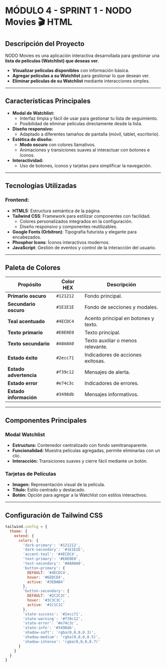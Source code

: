 # MÓDULO 4 - SPRINT 1 - NODO Movies 🎬 HTML

## Descripción del Proyecto

NODO Movies es una aplicación interactiva desarrollada para gestionar una **lista de películas (Watchlist) que deseas ver**.

- **Visualizar películas disponibles** con información básica.
- **Agregar películas a su Watchlist** para gestionar lo que desean ver.
- **Eliminar películas de su Watchlist** mediante interacciones simples.

---

## Características Principales

- **Modal de Watchlist:** 
  - Interfaz limpia y fácil de usar para gestionar tu lista de seguimiento.
  - Posibilidad de eliminar películas directamente desde la lista.
- **Diseño responsivo:**
  - Adaptado a diferentes tamaños de pantalla (móvil, tablet, escritorio).
- **Estética de diseño:**
  - **Modo oscuro** con colores llamativos.
  - Animaciones y transiciones suaves al interactuar con botones e íconos.
- **Interactividad:**
  - Uso de botones, íconos y tarjetas para simplificar la navegación.

---

## Tecnologías Utilizadas

### Frontend:
- **HTML5**: Estructura semántica de la página.
- **Tailwind CSS**: Framework para estilizar componentes con facilidad.
  - Colores personalizados integrados en la configuración.
  - Diseño responsivo y componentes reutilizables.
- **Google Fonts (Orbitron)**: Tipografía futurista y elegante para encabezados.
- **Phosphor Icons**: Íconos interactivos modernos.
- **JavaScript**: Gestión de eventos y control de la interacción del usuario.

---

## Paleta de Colores

| **Propósito**       | **Color HEX**      | **Descripción**                |
|---------------------|--------------------|--------------------------------|
| **Primario oscuro** | `#121212`          | Fondo principal.               |
| **Secundario oscuro** | `#1E1E1E`         | Fondo de secciones y modales.  |
| **Teal acentuado**   | `#4ECDC4`          | Acento principal en botones y texto. |
| **Texto primario**   | `#E0E0E0`          | Texto principal.               |
| **Texto secundario** | `#A0A0A0`          | Texto auxiliar o menos relevante. |
| **Estado éxito**     | `#2ecc71`          | Indicadores de acciones exitosas. |
| **Estado advertencia** | `#f39c12`        | Mensajes de alerta.            |
| **Estado error**     | `#e74c3c`          | Indicadores de errores.         |
| **Estado información** | `#3498db`        | Mensajes informativos.         |

---

## Componentes Principales

### Modal Watchlist
- **Estructura:** Contenedor centralizado con fondo semitransparente.
- **Funcionalidad:** Muestra películas agregadas, permite eliminarlas con un clic.
- **Interacción:** Transiciones suaves y cierre fácil mediante un botón.

### Tarjetas de Películas
- **Imagen:** Representación visual de la película.
- **Título:** Estilo centrado y destacado.
- **Botón:** Opción para agregar a la Watchlist con estilos interactivos.

---

## Configuración de Tailwind CSS

```javascript
tailwind.config = {
  theme: {
    extend: {
      colors: {
        'dark-primary': '#121212',
        'dark-secondary': '#1E1E1E',
        'accent-teal': '#4ECDC4',
        'text-primary': '#E0E0E0',
        'text-secondary': '#A0A0A0',
        'button-primary': {
          DEFAULT: '#4ECDC4',
          hover: '#6EDCD4',
          active: '#3EBAB4'
        },
        'button-secondary': {
          DEFAULT: '#2C2C2C',
          hover: '#3C3C3C',
          active: '#1C1C1C'
        },
        'state-success': '#2ecc71',
        'state-warning': '#f39c12',
        'state-error': '#e74c3c',
        'state-info': '#3498db',
        'shadow-soft': 'rgba(0,0,0,0.3)',
        'shadow-medium': 'rgba(0,0,0,0.5)',
        'shadow-intense': 'rgba(0,0,0,0.7)'
      }
    }
  }
}
